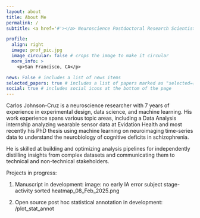 ```yaml
---
layout: about
title: About Me
permalink: /
subtitle: <a href='#'></a> Neuroscience Postdoctoral Research Scientist at UCSF.

profile:
  align: right
  image: prof_pic.jpg
  image_circular: false # crops the image to make it circular
  more_info: >
    <p>San Francisco, CA</p>

news: False # includes a list of news items
selected_papers: true # includes a list of papers marked as "selected={true}"
social: true # includes social icons at the bottom of the page
---
```


  Carlos Johnson-Cruz is a neuroscience researcher with 7 years of experience in experimental design, data science, and machine learning. His work experience spans various topic areas, including a Data Analysis internship analyzing wearable sensor data at Evidation Health and most recently his PhD thesis using machine learning on neuroimaging time-series data to understand the neurobiology of cognitive deficits in schizophrenia.
  
   He is skilled at building and optimizing analysis pipelines for independently distilling insights from complex datasets and communicating them to technical and non-technical stakeholders. 
   
  Projects in progress:

   1) Manuscript in development: 
image: no early IA error subject stage-activity sorted heatmap_08_Feb_2025.png

   2) Open source post hoc statistical annotation in development: /plot_stat_annot
